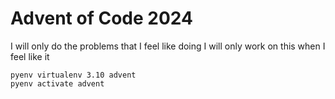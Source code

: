 # Advent of Code 2024

I will only do the problems that I feel like doing
I will only work on this when I feel like it

```shell
pyenv virtualenv 3.10 advent
pyenv activate advent
```